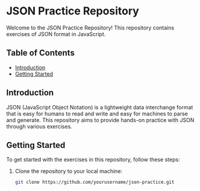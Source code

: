 # JSON Practice Repository

Welcome to the JSON Practice Repository! This repository contains exercises  of JSON format in JavaScript.

## Table of Contents

- [Introduction](#introduction)
- [Getting Started](#getting-started)


## Introduction

JSON (JavaScript Object Notation) is a lightweight data interchange format that is easy for humans to read and write and easy for machines to parse and generate. This repository aims to provide hands-on practice with JSON through various exercises.

## Getting Started

To get started with the exercises in this repository, follow these steps:

1. Clone the repository to your local machine:
   ```bash
   git clone https://github.com/yourusername/json-practice.git
